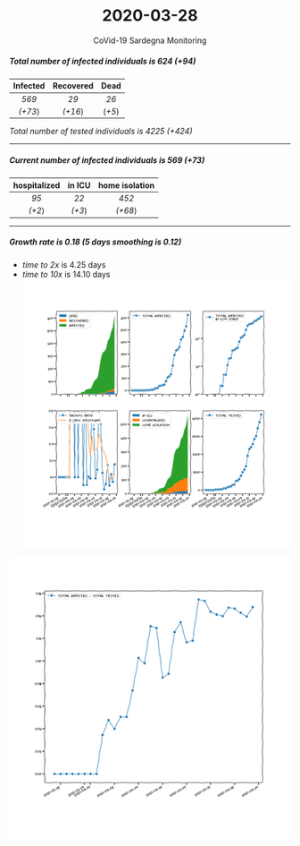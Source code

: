 <div align='center'>

# 2020-03-28
CoVid-19 Sardegna Monitoring
</div>

##### Total number of infected individuals is 624 (+94)
Infected | Recovered | Dead
:---: | :---: | :---:
*569* | *29* | *26*
*(+73*) | *(+16*) | (*+5*)

*Total number of tested individuals is 4225 (+424)*
***
##### Current number of infected individuals is 569 (+73)
hospitalized | in ICU | home isolation
:---: | :---: | :---:
*95* |*22* |*452*
*(+2*) |*(+3*) |*(+68*)
***
##### Growth rate is 0.18 (5 days smoothing is 0.12)
- *time to 2x* is 4.25 days
- *time to 10x* is 14.10 days
![stats][stats]

![infected_normalized][infected_normalized]

[stats]: stats_Sardegna.png
[infected_normalized]: infected_normalized_Sardegna.png
